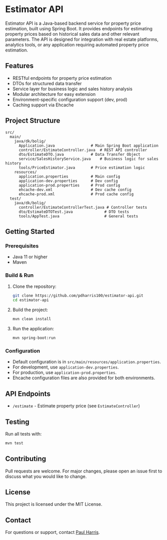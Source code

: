 # Estimator API

Estimator API is a Java-based backend service for property price estimation, built using Spring Boot. It provides endpoints for estimating property prices based on historical sales data and other relevant parameters. The API is designed for integration with real estate platforms, analytics tools, or any application requiring automated property price estimation.

## Features
- RESTful endpoints for property price estimation
- DTOs for structured data transfer
- Service layer for business logic and sales history analysis
- Modular architecture for easy extension
- Environment-specific configuration support (dev, prod)
- Caching support via Ehcache

## Project Structure
```
src/
  main/
    java/dk/bolig/
      Application.java                # Main Spring Boot application
      controller/EstimateController.java  # REST API controller
      dto/EstimateDTO.java            # Data Transfer Object
      service/SalesHistoryService.java    # Business logic for sales history
      tools/PriceEstimator.java       # Price estimation logic
    resources/
      application.properties          # Main config
      application-dev.properties      # Dev config
      application-prod.properties     # Prod config
      ehcache-dev.xml                 # Dev cache config
      ehcache-prod.xml                # Prod cache config
  test/
    java/dk/bolig/
      controller/EstimateControllerTest.java # Controller tests
      dto/EstimateDTOTest.java              # DTO tests
      tools/AppTest.java                    # General tests
```

## Getting Started

### Prerequisites
- Java 11 or higher
- Maven

### Build & Run
1. Clone the repository:
   ```bash
   git clone https://github.com/pdharris100/estimator-api.git
   cd estimator-api
   ```
2. Build the project:
   ```bash
   mvn clean install
   ```
3. Run the application:
   ```bash
   mvn spring-boot:run
   ```

### Configuration
- Default configuration is in `src/main/resources/application.properties`.
- For development, use `application-dev.properties`.
- For production, use `application-prod.properties`.
- Ehcache configuration files are also provided for both environments.

## API Endpoints
- `/estimate` - Estimate property price (see `EstimateController`)

## Testing
Run all tests with:
```bash
mvn test
```

## Contributing
Pull requests are welcome. For major changes, please open an issue first to discuss what you would like to change.

## License
This project is licensed under the MIT License.

## Contact
For questions or support, contact [Paul Harris](mailto:paul@yourdomain.com).

